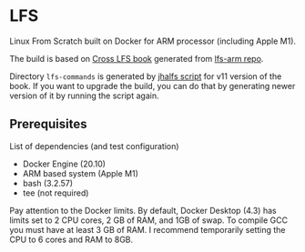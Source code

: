 # LFS

Linux From Scratch built on Docker for ARM processor (including Apple M1).

The build is based on [Cross LFS book](https://clfs.org/~kb0iic/lfs-systemd) generated from [lfs-arm repo](https://github.com/cross-lfs/lfs-arm#systemd).

Directory `lfs-commands` is generated by [jhalfs script](https://www.linuxfromscratch.org/alfs/download.html) for v11 version of the book. If you want to upgrade the build, you can do that by generating newer version of it by running the script again.

## Prerequisites

List of dependencies (and test configuration)
  * Docker Engine (20.10)
  * ARM based system (Apple M1)
  * bash (3.2.57)
  * tee (not required)

Pay attention to the Docker limits. By default, Docker Desktop (4.3) has limits set to 2 CPU cores, 2 GB of RAM, and 1GB of swap. To compile GCC you must have at least 3 GB of RAM. I recommend temporarily setting the CPU to 6 cores and RAM to 8GB.
